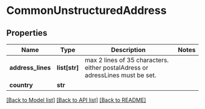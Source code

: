 # CommonUnstructuredAddress

## Properties
Name | Type | Description | Notes
------------ | ------------- | ------------- | -------------
**address_lines** | **list[str]** | max 2 lines of 35 characters. either postalAdress or adressLines must be set. | 
**country** | **str** |  | 

[[Back to Model list]](../README.md#documentation-for-models) [[Back to API list]](../README.md#documentation-for-api-endpoints) [[Back to README]](../README.md)


